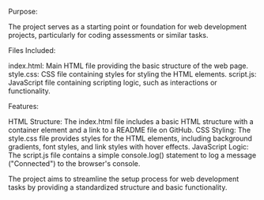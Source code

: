Purpose:

The project serves as a starting point or foundation for web development projects, particularly for coding assessments or similar tasks.


Files Included:

index.html:      Main HTML file providing the basic structure of the web page.
style.css:       CSS file containing styles for styling the HTML elements.
script.js:       JavaScript file containing scripting logic, such as interactions or functionality.


Features:

HTML Structure:     The index.html file includes a basic HTML structure with a container element and a link to a README file on GitHub.
CSS Styling:        The style.css file provides styles for the HTML elements, including background gradients, font styles, and link styles with hover effects.
JavaScript Logic:   The script.js file contains a simple console.log() statement to log a message ("Connected") to the browser's console.



The project aims to streamline the setup process for web development tasks by providing a standardized structure and basic functionality.
